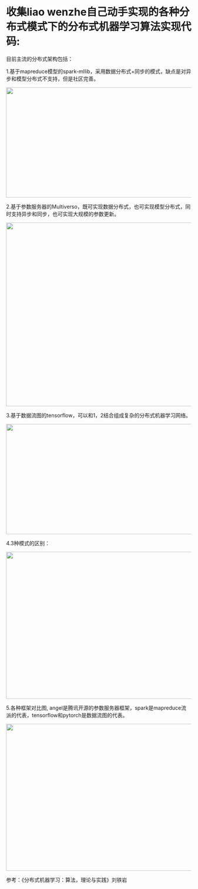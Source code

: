 # 收集liao wenzhe自己动手实现的各种分布式模式下的分布式机器学习算法实现代码:



目前主流的分布式架构包括：

1.基于mapreduce模型的spark-mllib，采用数据分布式+同步的模式，缺点是对异步和模型分布式不支持，但是社区完善。

<div align=center><img src="https://user-images.githubusercontent.com/45705519/125217759-0775f280-e2f4-11eb-83cd-f24de27b460b.png" width="600" height="300" /></div>

2.基于参数服务器的Multiverso，既可实现数据分布式，也可实现模型分布式，同时支持异步和同步，也可实现大规模的参数更新。

<div align=center><img src="https://user-images.githubusercontent.com/45705519/125217790-1c528600-e2f4-11eb-8d6a-89ca04562005.png" width="600" height="500" /></div>

3.基于数据流图的tensorflow，可以和1，2结合组成复杂的分布式机器学习网络。

<div align=center><img src="https://user-images.githubusercontent.com/45705519/125218464-a3ecc480-e2f5-11eb-871e-d6fb8074752f.png" width="600" height="300" /></div>

4.3种模式的区别：

<div align=center><img src="https://user-images.githubusercontent.com/45705519/125216804-d8f71800-e2f1-11eb-8965-5f81c3591e0b.png" width="800" height="400" /></div>

5.各种框架对比图, angel是腾讯开源的参数服务器框架，spark是mapreduce流派的代表，tensorflow和pytorch是数据流图的代表。

<div align=center><img src="https://user-images.githubusercontent.com/45705519/125265174-29449900-e337-11eb-9393-915b879999d3.png" width="600" height="400" /></div>



参考：《分布式机器学习：算法，理论与实践》刘铁岩
